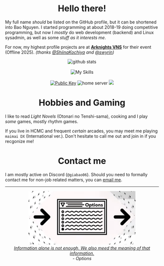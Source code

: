 <div align="center">

<h1>Hello there!</h1>

</div>

My full name *should* be listed on the GitHub profile, but it can be shortened into Bao Nguyen. I started programming at about 2018-19 doing competitive programming, but now I *mostly* do web development (backend) and Linux sysadmin, as well as some *stuff as it interests me*.

For now, my highest profile projects are at [**Arknights VNS**](https://github.com/arknights-vns) for their event (Offline 2025). *(thanks [@ShiinaKochiya](https://github.com/ShiinaKochiya) and [@swyrin](https://github.com/swyrin))*

<div align="center">

<img alt="github stats" src="https://github-readme-stats.vercel.app/api?username=giabao06&theme=catppuccin_mocha&hide=contribs,stars&include_all_commits=true&count_private=true">
<br><br>
<img alt="My Skills" src="https://skillicons.dev/icons?i=js,cpp,html,bootstrap,debian,mint">
<br><br>
<div id="buttons">
    <a href="https://keys.openpgp.org/vks/v1/by-fingerprint/9AC7D13A0721DAEBFF47A983024FC1E8CE2EA99F"><img alt="Public Key" src="https://img.shields.io/badge/OpenPGP-Public_Key-blue"></a>
    <img src="https://img.shields.io/badge/Home_Server-6.1.0-a81d33?logo=debian" alt="home server">
    <img src="https://img.shields.io/badge/AiScream-Choco Minto-86be43?logo=linuxmint">
</div>
</div>

<div align="center">
<h1>Hobbies and Gaming</h1>
</div>

I like to read *Light Novels* (Otonari no Tenshi-sama), cooking and I play *some* games, mostly rhythm games.

If you live in HCMC and frequent *certain* arcades, you may meet me playing `maimai DX` (International ver.). Don't hesitate to call me out and join in if you recgonize me!

<div align="center">
<h1>Contact me</h1>
</div>

I am mostly active on Discord (`@giabao06`). Should you need to formally contact me for non-job related matters, you can [email me](mailto:hello@giabao06.xyz).

---

<div align="center">
    <img src="./options.png" height="175">
    <br>
    <a href="https://www.youtube.com/watch?v=knXGYSdtr_k"><i>Information alone is not enough, We also meed the meaning of that information.</i></a>
    <br>
    <i>- Options</i>
</div>


